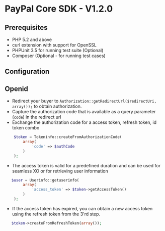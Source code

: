 # PayPal Core SDK - V1.2.0

## Prerequisites

 * PHP 5.2 and above
 * curl extension with support for OpenSSL
 * PHPUnit 3.5 for running test suite (Optional)
 * Composer (Optional - for running test cases)

## Configuration
  
 
## Openid

   * Redirect your buyer to `Authorization::getRedirectUrl($redirectUri, array());` to obtain authorization.
   * Capture the authorization code that is available as a query parameter (`code`) in the redirect url
   * Exchange the authorization code for a access token, refresh token, id token combo

```php
    $token = Tokeninfo::createFromAuthorizationCode(
		array(
			'code' => $authCode
		)
	);
```
   * The access token is valid for a predefined duration and can be used for seamless XO or for retrieving user information

```php
   $user = Userinfo::getuserinfo(
		array(
			'access_token' => $token->getAccessToken()
		)	
	);
```
   * If the access token has expired, you can obtain a new access token using the refresh token from the 3'rd step.

```php
   $token->createFromRefreshToken(array());
``` 
